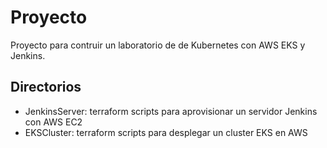 

# Proyecto

Proyecto para contruir un laboratorio de de Kubernetes con AWS EKS y Jenkins.


## Directorios

- JenkinsServer: terraform scripts para aprovisionar un servidor Jenkins con AWS EC2
- EKSCluster: terraform scripts para desplegar un cluster EKS en AWS

